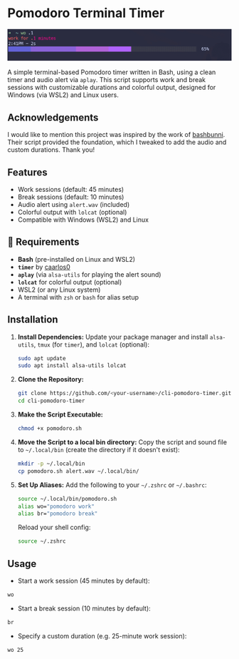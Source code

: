 # Pomodoro Terminal Timer

![Pomodoro Timer Screenshot](./images/pomodoro-screenshot.png)

A simple terminal-based Pomodoro timer written in Bash, using a clean timer and audio alert via `aplay`. This script supports work and break sessions with customizable durations and colorful output, designed for Windows (via WSL2) and Linux users.

## Acknowledgements

I would like to mention this project was inspired by the work of [bashbunni](https://github.com/bashbunni). 
Their script provided the foundation, which I tweaked to add the audio and custom durations. Thank you! 

## Features

- Work sessions (default: 45 minutes)
- Break sessions (default: 10 minutes)
- Audio alert using `alert.wav` (included)
- Colorful output with `lolcat` (optional)
- Compatible with Windows (WSL2) and Linux

## 🔧 Requirements

- **Bash** (pre-installed on Linux and WSL2)
- **`timer`** by [caarlos0](https://github.com/caarlos0/timer)
- **`aplay`** (via `alsa-utils` for playing the alert sound)
- **`lolcat`** for colorful output (optional)
- WSL2 (or any Linux system)
- A terminal with `zsh` or `bash` for alias setup

## Installation

1. **Install Dependencies:**
   Update your package manager and install `alsa-utils`, `tmux` (for `timer`), and `lolcat` (optional):
   ```bash
   sudo apt update
   sudo apt install alsa-utils lolcat
   ```
2. **Clone the Repository:**
   ```bash
   git clone https://github.com/<your-username>/cli-pomodoro-timer.git
   cd cli-pomodoro-timer
   ```
3. **Make the Script Executable:**
   ```bash
   chmod +x pomodoro.sh
   ```
4. **Move the Script to a local bin directory:**
   Copy the script and sound file to `~/.local/bin` (create the directory if it doesn't exist):
   ```bash
   mkdir -p ~/.local/bin 
   cp pomodoro.sh alert.wav ~/.local/bin/
   ```
5. **Set Up Aliases:**
   Add the following to your `~/.zshrc` or `~/.bashrc`:
   ```bash
   source ~/.local/bin/pomodoro.sh
   alias wo="pomodoro work"
   alias br="pomodoro break"
   ```
   Reload your shell config:
   ```bash
   source ~/.zshrc
   ```

## Usage

- Start a work session (45 minutes by default):
```bash
wo
```

- Start a break session (10 minutes by default):
```bash
br
```

- Specify a custom duration (e.g. 25-minute work session):
```bash
wo 25
```

